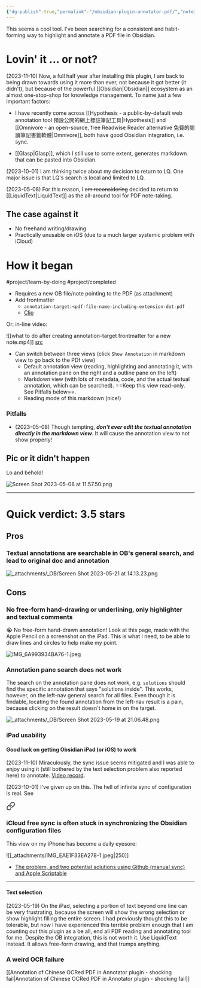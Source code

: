 ```yaml
---
{"dg-publish":true,"permalink":"/obsidian-plugin-annotator-pdf/","noteIcon":"2"}
---
```


This seems a cool tool. I've been searching for a consistent and habit-forming way to highlight and annotate a PDF file in Obsidian.
# Lovin' it ... or not?

(2023-11-10) Now, a full half year after installing this plugin, I am back to being drawn towards using it more than ever, not because it got better (it didn't), but because of the powerful [[Obsidian\|Obsidian]] ecosystem as an almost one-stop-shop for knowledge management. To name just a few important factors:

- I have recently come across [[Hypothesis - a public-by-default web annotation tool 預設公開的網上標註筆記工具\|Hypothesis]] and [[Omnivore - an open-source, free Readwise Reader alternative 免費的閱讀筆記書籤軟體\|Omnivore]], both have good Obsidian integration, i.e. sync.

- [[Glasp\|Glasp]], which I still use to some extent, generates markdown that can be pasted into Obsidian.

(2023-10-01) I am thinking twice about my decision to return to LQ. One major issue is that LQ's search is local and limited to LQ.

(2023-05-08) For this reason, I ~~am reconsidering~~ decided to return to [[LiquidText\|LiquidText]] as the all-around tool for PDF note-taking.
## The case against it

- No freehand writing/drawing
- Practically unusable on iOS (due to a much larger systemic problem with iCloud)
# How it began

#project/learn-by-doing 
#project/completed 
- Requires a new OB file/note pointing to the PDF (as attachment)
- Add frontmatter	
	- `annotation-target:<pdf-file-name-including-extension-dot-pdf`	
	 - [Clip](https://youtube.com/clip/Ugkxo50smJxJAAF5F-SxhnAsN2FGYklE5D0i)

Or: in-line video:

![[what to do after creating annotation-target frontmatter for a new note.mp4]]
[src](https://www.youtube.com/watch?v=lISOJeu7fgU&t=326s)
- Can switch between three views (click `Show Annotation` in markdown view to go back to the PDf view)
	- Default annotation view (reading, highlighting and annotating it, with an annotation pane on the right and a outline pane on the left)
	- Markdown view (with lots of metadata, code, and the actual textual annotation, which can be searched). ==Keep this view read-only. See Pitfalls below==.
	- Reading mode of this markdown (nice!)
### Pitfalls
- (2023-05-08) Though tempting, ***don't ever edit the textual annotation directly in the markdown view***. It will cause the annotation view to not show properly!
## Pic or it didn't happen

Lo and behold!

![Screen Shot 2023-05-08 at 11.57.50.png](/img/user/_attachments/_OB/Screen%20Shot%202023-05-08%20at%2011.57.50.png)

---
# Quick verdict: 3.5 stars
## Pros

### Textual annotations are searchable in OB's general search, and lead to original doc and annotation

![_attachments/_OB/Screen Shot 2023-05-21 at 14.13.23.png](/img/user/_attachments/_OB/Screen%20Shot%202023-05-21%20at%2014.13.23.png)

## Cons

### No free-form hand-drawing or underlining, only highlighter and textual comments

😭 No free-form hand-drawn annotation! Look at this page, made with the Apple Pencil on a screenshot on the iPad. This is what I need, to be able to draw lines and circles to help make my point.

![IMG_6A993934BA76-1.jpeg](/img/user/_attachments/_OB/IMG_6A993934BA76-1.jpeg)

### Annotation pane search does not work

The search on the annotation pane does not work, e.g. `solutions` should find the specific annotation that says "solutions inside". This works, however, on the left-nav general search for all files. Even though it is findable, locating the found annotation from the left-nav result is a pain, because clicking on the result doesn't home in on the target.

![_attachments/_OB/Screen Shot 2023-05-19 at 21.06.48.png](/img/user/_attachments/_OB/Screen%20Shot%202023-05-19%20at%2021.06.48.png)

### iPad usability

#### Good luck on getting Obsidian iPad (or iOS) to work

(2023-11-10) Miraculously, the sync issue seems mitigated and I was able to enjoy using it (still bothered by the text selection problem also reported here) to annotate. [Video record](https://youtu.be/4t1oaEooc_c).

(2023-10-01) I've given up on this. The hell of infinite sync of configuration is real. See  
<div class="transclusion internal-embed is-loaded"><a class="markdown-embed-link" href="/obsidian-issues/#i-cloud-free-sync-is-often-stuck-in-synchronizing-the-obsidian-configuration-files" aria-label="Open link"><svg xmlns="http://www.w3.org/2000/svg" width="24" height="24" viewBox="0 0 24 24" fill="none" stroke="currentColor" stroke-width="2" stroke-linecap="round" stroke-linejoin="round" class="svg-icon lucide-link"><path d="M10 13a5 5 0 0 0 7.54.54l3-3a5 5 0 0 0-7.07-7.07l-1.72 1.71"></path><path d="M14 11a5 5 0 0 0-7.54-.54l-3 3a5 5 0 0 0 7.07 7.07l1.71-1.71"></path></svg></a><div class="markdown-embed">



### iCloud free sync is often stuck in synchronizing the Obsidian configuration files

This view on my iPhone has become a daily eyesore:

![[_attachments/IMG_EAE1F33EA278-1.jpeg\|250]]
- [The problem, and two potential solutions using Github (manual sync) and Apple Scriptable](https://www.reddit.com/r/ObsidianMD/comments/vdal97/is_there_a_way_to_shorten_this_waiting_time_or/)

---

</div></div>

#### Text selection

(2023-05-19) On the iPad, selecting a portion of text beyond one line can be very frustrating, because the screen will show the wrong selection or show highlight filling the entire screen. I had previously thought this to be tolerable, but now I have experienced this terrible problem enough that I am counting out this plugin as a be all, end all PDF reading and annotating tool for me. Despite the OB integration, this is not worth it. Use LiquidText instead. It allows free-form drawing, and that trumps anything.

### A weird OCR failure

[[Annotation of Chinese OCRed PDF in Annotator plugin - shocking fail\|Annotation of Chinese OCRed PDF in Annotator plugin - shocking fail]]